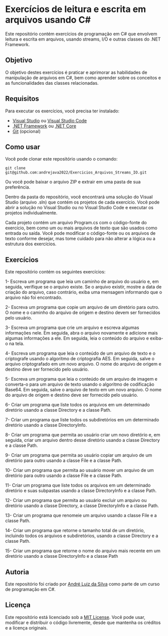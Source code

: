 # Exercícios de leitura e escrita em arquivos usando C#

Este repositório contém exercícios de programação em C# que envolvem leitura e escrita em arquivos, usando streams, I/O e outras classes do .NET Framework.

## Objetivo

O objetivo destes exercícios é praticar e aprimorar as habilidades de manipulação de arquivos em C#, bem como aprender sobre os conceitos e as funcionalidades das classes relacionadas.

## Requisitos

Para executar os exercícios, você precisa ter instalado:

- [Visual Studio](https://www.alura.com.br/artigos/escrever-bom-readme) ou [Visual Studio Code](https://dev.to/github/leia-me-ou-te-devoro-como-escrever-um-bom-readme-5hl4)
- [.NET Framework](https://bing.com/search?q=como+criar+um+readme+para+um+reposit%c3%b3rio+de+C%23) ou [.NET Core](https://www.dio.me/articles/tutorial-criando-um-readme-bonitao-para-o-seu-github)
- [Git](https://mazer.dev/pt-br/git/github/readme-basico/) (opcional)

## Como usar

Você pode clonar este repositório usando o comando:

`git clone git@github.com:andrejava2022/Exercicios_Arquivos_Streams_IO.git`

Ou você pode baixar o arquivo ZIP e extrair em uma pasta de sua preferência.

Dentro da pasta do repositório, você encontrará uma solução do Visual Studio (arquivo .sln) que contém os projetos de cada exercício. Você pode abrir a solução no Visual Studio ou no Visual Studio Code e executar os projetos individualmente.

Cada projeto contém um arquivo Program.cs com o código-fonte do exercício, bem como um ou mais arquivos de texto que são usados como entrada ou saída. Você pode modificar o código-fonte ou os arquivos de texto conforme desejar, mas tome cuidado para não alterar a lógica ou a estrutura dos exercícios.

## Exercícios

Este repositório contém os seguintes exercícios:

1- Escreva um programa que leia um caminho de arquivo do usuário e, em seguida, verifique se o arquivo 
existe. Se o arquivo existir, mostre a data de criação do arquivo, caso contrário, exiba uma mensagem 
informando que o arquivo não foi encontrado.  

2- Escreva um programa que copie um arquivo de um diretório para outro. O nome e o caminho do arquivo de 
origem e destino devem ser fornecidos pelo usuário.  

3- Escreva um programa que crie um arquivo e escreva algumas informações nele. Em seguida, abra o arquivo 
novamente e adicione mais algumas informações a ele. Em seguida, leia o conteúdo do arquivo e exiba-o na 
tela.  

4- Escreva um programa que leia o conteúdo de um arquivo de texto e o criptografe usando o algoritmo de 
criptografia AES. Em seguida, salve o arquivo criptografado em um novo arquivo. O nome do arquivo de 
origem e destino deve ser fornecido pelo usuário.  

5- Escreva um programa que leia o conteúdo de um arquivo de imagem e converta-o para um arquivo de texto 
usando o algoritmo de codificação Base64. Em seguida, salve o arquivo de texto em um novo arquivo. O 
nome do arquivo de origem e destino deve ser fornecido pelo usuário.  

6- Criar um programa que liste todos os arquivos em um determinado diretório usando a classe Directory e a 
classe Path.  

7- Criar um programa que liste todos os subdiretórios em um determinado diretório usando a classe 
DirectoryInfo.  

8- Criar um programa que permita ao usuário criar um novo diretório e, em seguida, criar um arquivo dentro 
desse diretório usando a classe Directory e a classe Path.  

9- Criar um programa que permita ao usuário copiar um arquivo de um diretório para outro usando a classe File 
e a classe Path.  

10- Criar um programa que permita ao usuário mover um arquivo de um diretório para outro usando a classe File 
e a classe Path.  

11- Criar um programa que liste todos os arquivos em um determinado diretório e suas subpastas usando a 
classe DirectoryInfo e a classe Path.  

12- Criar um programa que permita ao usuário excluir um arquivo ou diretório usando a classe Directory, a 
classe DirectoryInfo e a classe Path.  

13- Criar um programa que renomeie um arquivo usando a classe File e a classe Path.  

14- Criar um programa que retorne o tamanho total de um diretório, incluindo todos os arquivos e 
subdiretórios, usando a classe Directory e a classe Path.  

15- Criar um programa que retorne o nome do arquivo mais recente em um diretório usando a classe 
DirectoryInfo e a classe Path  

## Autoria

Este repositório foi criado por [André Luiz da Silva](https://www.linkedin.com/in/andre-silva366/) como parte de um curso de programação em C#.

## Licença

Este repositório está licenciado sob a [MIT License](https://bing.com/search?q=). Você pode usar, modificar e distribuir o código livremente, desde que mantenha os créditos e a licença originais.

